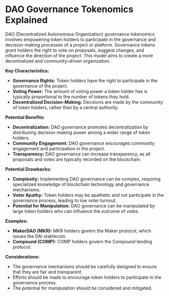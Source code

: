 # DAO Governance Tokenomics Explained

DAO (Decentralized Autonomous Organization) governance tokenomics involves empowering token holders to participate in the governance and decision-making processes of a project or platform. Governance tokens grant holders the right to vote on proposals, suggest changes, and influence the direction of the project. This model aims to create a more decentralized and community-driven organization.

**Key Characteristics:**

- **Governance Rights:** Token holders have the right to participate in the governance of the project.
- **Voting Power:** The amount of voting power a token holder has is typically proportional to the number of tokens they hold.
- **Decentralized Decision-Making:** Decisions are made by the community of token holders, rather than by a central authority.

**Potential Benefits:**

- **Decentralization:** DAO governance promotes decentralization by distributing decision-making power among a wider range of token holders.
- **Community Engagement:** DAO governance encourages community engagement and participation in the project.
- **Transparency:** DAO governance can increase transparency, as all proposals and votes are typically recorded on the blockchain.

**Potential Drawbacks:**

- **Complexity:** Implementing DAO governance can be complex, requiring specialized knowledge of blockchain technology and governance mechanisms.
- **Voter Apathy:** Token holders may be apathetic and not participate in the governance process, leading to low voter turnout.
- **Potential for Manipulation:** DAO governance can be manipulated by large token holders who can influence the outcome of votes.

**Examples:**

- **MakerDAO (MKR):** MKR holders govern the Maker protocol, which issues the DAI stablecoin.
- **Compound (COMP):** COMP holders govern the Compound lending protocol.

**Considerations:**

- The governance mechanisms should be carefully designed to ensure that they are fair and transparent.
- Efforts should be made to encourage token holders to participate in the governance process.
- The potential for manipulation should be considered and mitigated.
